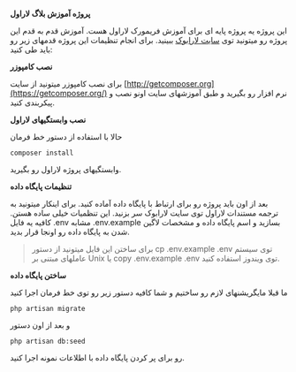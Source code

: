 **پروژه آموزش بلاگ لاراول**

این پروژه یه پروژه پایه ای برای آموزش فریمورک لاراول هست. آموزش قدم به قدم این پروژه رو میتونید توی [سایت لارابوک](larabook.ir) ببینید.
برای انجام تنظیمات این پروژه قدمهای زیر رو باید طی کنید:

**نصب کامپوزر**

برای نصب کامپوزر میتونید از سایت [http://getcomposer.org](https://getcomposer.org/) نرم افزار رو بگیرید و طبق آموزشهای سایت اونو نصب و پیکربندی کنید.

**نصب وابستگیهای لاراول**

حالا با استفاده از دستور خط فرمان 

    composer install

وابستگیهای پروژه لاراول رو بگیرید.

**تنظیمات پایگاه داده**

بعد از اون باید پروژه رو برای ارتباط با پایگاه داده آماده کنید. برای اینکار میتونید به ترجمه مستندات لاراول توی سایت لارابوک سر بزنید. این تنظمیات خیلی ساده هستن. کافیه یه فایل 
.env
مشابه .env.example بسازید و اسم پایگاه داده و مشخصات لاگین شدن به پایگاه داده رو اونجا قرار بدید.

> برای ساختن این فایل میتونید از دستور 
> cp .env.example .env
> توی سیستم عاملهای مبتنی بر Unix
> یا
> copy .env.example .env
> توی ویندوز استفاده کنید.

**ساختن پایگاه داده**

ما قبلا مایگریشنهای لازم رو ساختیم و شما کافیه دستور زیر رو توی خط فرمان اجرا کنید

    php artisan migrate

و بعد از اون دستور 

    php artisan db:seed

رو برای پر کردن پایگاه داده با اطلاعات نمونه اجرا کنید.
